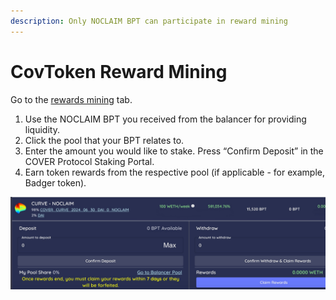```yaml
---
description: Only NOCLAIM BPT can participate in reward mining
---
```


# CovToken Reward Mining

Go to the [rewards mining](https://app.coverprotocol.com/app/rewards) tab.

1. Use the NOCLAIM BPT you received from the balancer for providing liquidity.
2. Click the pool that your BPT relates to.
3. Enter the amount you would like to stake. Press “Confirm Deposit” in the COVER Protocol Staking Portal.
4. Earn token rewards from the respective pool \(if applicable - for example, Badger token\).

![](../../../.gitbook/assets/screen-shot-2021-01-13-at-8.31.09-pm%20%281%29.jpg)

